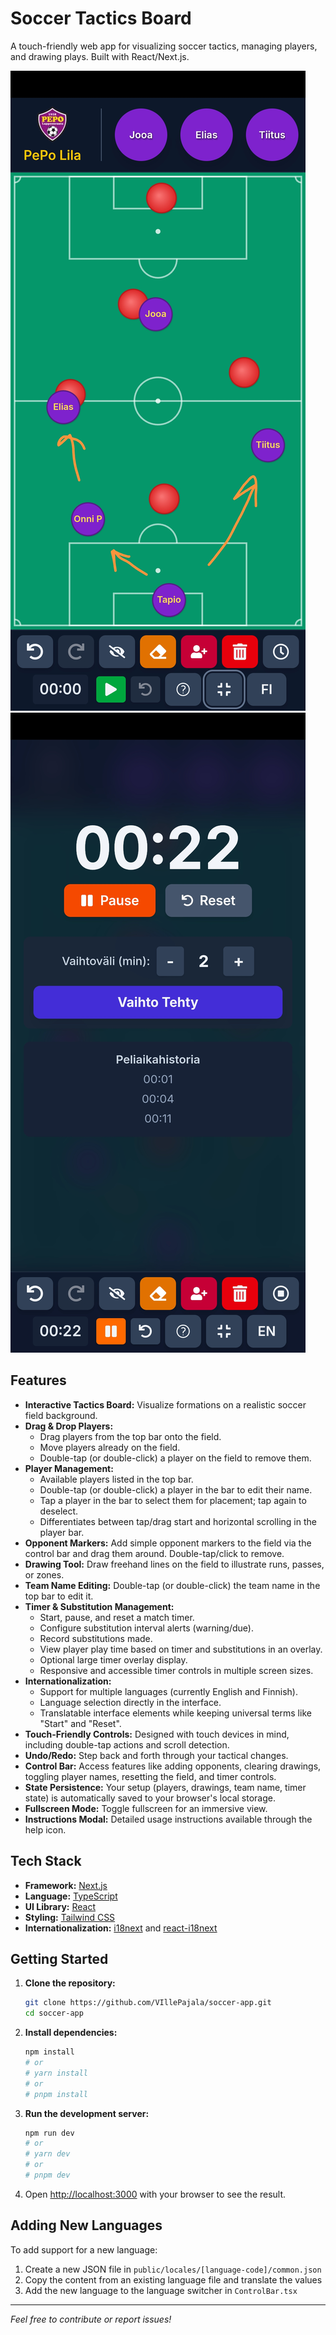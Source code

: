 # Soccer Tactics Board

A touch-friendly web app for visualizing soccer tactics, managing players, and drawing plays. Built with React/Next.js.

![Main Tactics View](.docs/images/screeshot_tactics_view.jpg) ![Timer and Substitution Tracking](.docs/images/screenshot_timer_view_with_substitutions_play_time_records.jpg)

## Features

*   **Interactive Tactics Board:** Visualize formations on a realistic soccer field background.
*   **Drag & Drop Players:**
    *   Drag players from the top bar onto the field.
    *   Move players already on the field.
    *   Double-tap (or double-click) a player on the field to remove them.
*   **Player Management:**
    *   Available players listed in the top bar.
    *   Double-tap (or double-click) a player in the bar to edit their name.
    *   Tap a player in the bar to select them for placement; tap again to deselect.
    *   Differentiates between tap/drag start and horizontal scrolling in the player bar.
*   **Opponent Markers:** Add simple opponent markers to the field via the control bar and drag them around. Double-tap/click to remove.
*   **Drawing Tool:** Draw freehand lines on the field to illustrate runs, passes, or zones.
*   **Team Name Editing:** Double-tap (or double-click) the team name in the top bar to edit it.
*   **Timer & Substitution Management:**
    *   Start, pause, and reset a match timer.
    *   Configure substitution interval alerts (warning/due).
    *   Record substitutions made.
    *   View player play time based on timer and substitutions in an overlay.
    *   Optional large timer overlay display.
    *   Responsive and accessible timer controls in multiple screen sizes.
*   **Internationalization:** 
    *   Support for multiple languages (currently English and Finnish).
    *   Language selection directly in the interface.
    *   Translatable interface elements while keeping universal terms like "Start" and "Reset".
*   **Touch-Friendly Controls:** Designed with touch devices in mind, including double-tap actions and scroll detection.
*   **Undo/Redo:** Step back and forth through your tactical changes.
*   **Control Bar:** Access features like adding opponents, clearing drawings, toggling player names, resetting the field, and timer controls.
*   **State Persistence:** Your setup (players, drawings, team name, timer state) is automatically saved to your browser's local storage.
*   **Fullscreen Mode:** Toggle fullscreen for an immersive view.
*   **Instructions Modal:** Detailed usage instructions available through the help icon.

## Tech Stack

*   **Framework:** [Next.js](https://nextjs.org/)
*   **Language:** [TypeScript](https://www.typescriptlang.org/)
*   **UI Library:** [React](https://reactjs.org/)
*   **Styling:** [Tailwind CSS](https://tailwindcss.com/)
*   **Internationalization:** [i18next](https://www.i18next.com/) and [react-i18next](https://react.i18next.com/)

## Getting Started

1.  **Clone the repository:**
    ```bash
    git clone https://github.com/VIllePajala/soccer-app.git 
    cd soccer-app
    ```

2.  **Install dependencies:**
    ```bash
    npm install
    # or
    # yarn install
    # or
    # pnpm install
    ```

3.  **Run the development server:**
    ```bash
    npm run dev
    # or
    # yarn dev
    # or
    # pnpm dev
    ```

4.  Open [http://localhost:3000](http://localhost:3000) with your browser to see the result.

## Adding New Languages

To add support for a new language:

1. Create a new JSON file in `public/locales/[language-code]/common.json`
2. Copy the content from an existing language file and translate the values
3. Add the new language to the language switcher in `ControlBar.tsx`

---

*Feel free to contribute or report issues!*
